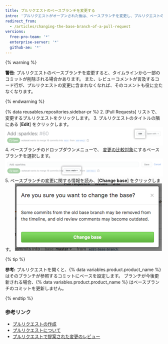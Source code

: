 ```yaml
---
title: プルリクエストのベースブランチを変更する
intro: 'プルリクエストがオープンされた後は、ベースブランチを変更し、プルリクエストの変更を他のブランチと比較できます。'
redirect_from:
  - /articles/changing-the-base-branch-of-a-pull-request
versions:
  free-pro-team: '*'
  enterprise-server: '*'
  github-ae: '*'
---
```


{% warning %}

**警告**: プルリクエストのベースブランチを変更すると、タイムラインから一部のコミットが削除される場合かあります。 また、レビューコメントが言及するコード行が、プルリクエストの変更に含まれなくなれば、そのコメントも役に立たなくなります。

{% endwarning %}

{% data reusables.repositories.sidebar-pr %}
2. [Pull Requests] リストで、変更するプルリクエストをクリックします。
3. プルリクエストのタイトルの隣にある [**Edit**] をクリックします。 ![プルリクエスト編集ボタン](/assets/images/help/pull_requests/pull-request-edit.png)
4. ベースブランチのドロップダウンメニューで、 [変更の比較対象](/github/committing-changes-to-your-project/comparing-commits#comparing-branches)にするベースブランチを選択します。 ![ベースブランチのドロップダウンメニュー ](/assets/images/help/pull_requests/pull-request-edit-base-branch.png)
5. ベースブランチの変更に関する情報を読み、[**Change base**] をクリックします。 ![ベースブランチの変更確認ボタン ](/assets/images/help/pull_requests/pull-request-base-branch-confirm.png)

{% tip %}

**参考:** プルリクエストを開くと、{% data variables.product.product_name %} はそのブランチが参照するコミットにベースを設定します。 ブランチが今後更新される場合、{% data variables.product.product_name %} はベースブランチのコミットを更新しません。

{% endtip %}

### 参考リンク

- [プルリクエストの作成](/articles/creating-a-pull-request)
- [プルリクエストについて](/articles/about-pull-requests)
- [プルリクエストで提案された変更のレビュー](/articles/reviewing-proposed-changes-in-a-pull-request)
